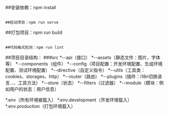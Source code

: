 ##安装依赖：npm install
```

##启动项目：npm run serve
```

##打包项目：npm run build
```

##代码格式检测：npm run lint
```

##项目目录结构：
###src
  *--api（接口）
  *--assets（静态文件：图片，字体等）
  *--components（组件）
  *--config（项目配置：开发环境配置、生成环境配置、测试环境配置）
  *--directive（自定义指令）
  *--utils（工具类：cookies、storages、http）
  *--router（路由）
  *--plugins（插件：i18n切换语言...、工具方法）
  *--store（状态）
  *--filters（过滤器）
     *--module（模块：例如用户的状态：用户信息）

*.env（所有环境被载入）
*.env.development（开发环境载入）
*.env.production（打包环境载入）